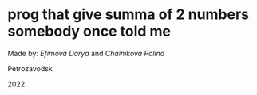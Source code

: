 # prog that give summa of 2 numbers somebody once told me

Made by: _Efimova Darya_ and _Chainikova Polina_

Petrozavodsk

2022
